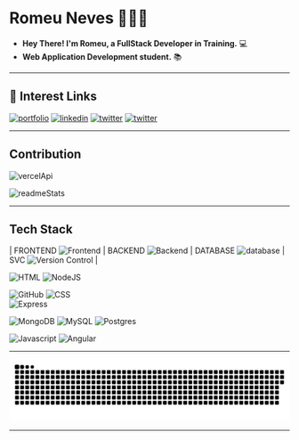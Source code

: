 # Romeu Neves 🙋🏻‍♂️
- **Hey There! I'm Romeu, a FullStack Developer in Training.** 💻 
- **Web Application Development student.** 📚 
---


## 🔗 Interest Links
[![portfolio](https://img.shields.io/badge/my_portfolio-230F3B?style=for-the-badge&logo=KO-fi&logoColor=069642)](https://theuncoder.netlify.app)   [![linkedin](https://img.shields.io/badge/linkedin-0A66C2?style=for-the-badge&logo=linkedin&logoColor=white)](https://www.linkedin.com/in/romeu-neves-6b1340184/)   [![twitter](https://img.shields.io/badge/twitter-1DA1F2?style=for-the-badge&logo=twitter&logoColor=white)](https://twitter.com/RRNeves21)   [![twitter](https://img.shields.io/badge/instagram-blueviolet?style=for-the-badge&logo=instagram&logoColor=white)](https://instagram.com/_devsincero_)

---

## Contribution
![vercelApi](https://github-readme-stats.vercel.app/api?username=rnevesphp&show_icons=true&theme=dark&include_all_commits=true&count_private=true)

![readmeStats](https://github-readme-stats.vercel.app/api/top-langs/?username=rnevesphp&layout=compact&langs_count=8&theme=dark)

---

## Tech Stack
| FRONTEND   ![Frontend](https://icongr.am/fontawesome/text-height.svg?size=16&color=85a4c1) | BACKEND    ![Backend](https://icongr.am/fontawesome/terminal.svg?size=16&color=85a4c1) | DATABASE   ![database](https://icongr.am/fontawesome/database.svg?size=15&color=85a4c1) | SVC    ![Version Control](https://icongr.am/fontawesome/sitemap.svg?size=16&color=85a4c1) |

 ![HTML](https://icongr.am/devicon/html5-original.svg?size=35&color=06963c) 
 ![NodeJS](https://icongr.am/devicon/nodejs-original.svg?size=35&color=06963c)   
 
 ![GitHub](https://icongr.am/devicon/github-original-wordmark.svg?size=70&color=06963c) 
 ![CSS](https://icongr.am/devicon/css3-original.svg?size=35&color=06963c)  
 ![Express](https://icongr.am/devicon/express-original-wordmark.svg?size=90&color=06963c) 
 
 ![MongoDB](https://icongr.am/devicon/mongodb-original.svg?size=35&color=06963c) 
 ![MySQL](https://icongr.am/devicon/mysql-original.svg?size=35&color=06963c) 
 ![Postgres](https://cdn.jsdelivr.net/gh/devicons/devicon/icons/postgresql/postgresql-original-wordmark.svg?size=30)
 
 ![Javascript](https://icongr.am/devicon/javascript-original.svg?size=35&color=06963c) 
 ![Angular](https://icongr.am/devicon/angularjs-original.svg?size=35&color=06963c)     

---

![Snake animation](https://github.com/rnevesphp/rnevesphp/blob/output/github-contribution-grid-snake.svg)

---
